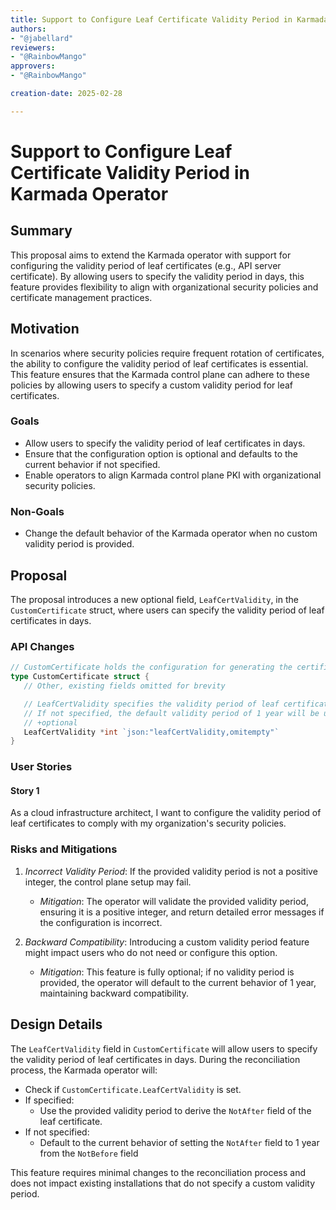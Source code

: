 ```yaml
---
title: Support to Configure Leaf Certificate Validity Period in Karmada Operator
authors:
- "@jabellard"
reviewers:
- "@RainbowMango"
approvers:
- "@RainbowMango"

creation-date: 2025-02-28

---
```


# Support to Configure Leaf Certificate Validity Period in Karmada Operator

## Summary

This proposal aims to extend the Karmada operator with support for configuring the validity period of leaf certificates (e.g., API server certificate). By allowing users to specify the validity period in days, this feature provides flexibility to align with organizational security policies and certificate management practices.

## Motivation

In scenarios where security policies require frequent rotation of certificates, the ability to configure the validity period of leaf certificates is essential. This feature ensures that the Karmada control plane can adhere to these policies by allowing users to specify a custom validity period for leaf certificates.

### Goals

- Allow users to specify the validity period of leaf certificates in days.
- Ensure that the configuration option is optional and defaults to the current behavior if not specified.
- Enable operators to align Karmada control plane PKI with organizational security policies.

### Non-Goals

- Change the default behavior of the Karmada operator when no custom validity period is provided.

## Proposal

The proposal introduces a new optional field, `LeafCertValidity`, in the `CustomCertificate` struct, where users can specify the validity period of leaf certificates in days.

### API Changes

```go
// CustomCertificate holds the configuration for generating the certificate.
type CustomCertificate struct {
   // Other, existing fields omitted for brevity

   // LeafCertValidity specifies the validity period of leaf certificates in days.
   // If not specified, the default validity period of 1 year will be used.
   // +optional
   LeafCertValidity *int `json:"leafCertValidity,omitempty"`
}
```

### User Stories

#### Story 1
As a cloud infrastructure architect, I want to configure the validity period of leaf certificates to comply with my organization's security policies.


### Risks and Mitigations

1. *Incorrect Validity Period*: If the provided validity period is not a positive integer, the control plane setup may fail.

    - *Mitigation*: The operator will validate the provided validity period, ensuring it is a positive integer, and return detailed error messages if the configuration is incorrect.

2. *Backward Compatibility*: Introducing a custom validity period feature might impact users who do not need or configure this option.

    - *Mitigation*: This feature is fully optional; if no validity period is provided, the operator will default to the current behavior of 1 year, maintaining backward compatibility.

## Design Details

The `LeafCertValidity` field in `CustomCertificate` will allow users to specify the validity period of leaf certificates in days. During the reconciliation process, the Karmada operator will:

- Check if `CustomCertificate.LeafCertValidity` is set.
- If specified:
    - Use the provided validity period to derive the `NotAfter` field of the leaf certificate.
- If not specified:
    - Default to the current behavior of setting the `NotAfter` field to 1 year from the `NotBefore` field

This feature requires minimal changes to the reconciliation process and does not impact existing installations that do not specify a custom validity period.